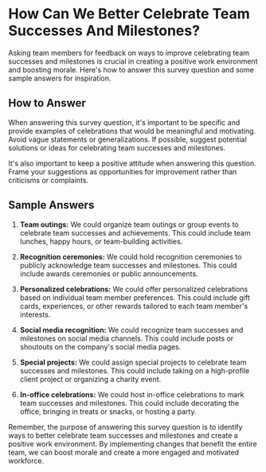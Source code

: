 How Can We Better Celebrate Team Successes And Milestones?
=================================================================================

Asking team members for feedback on ways to improve celebrating team successes and milestones is crucial in creating a positive work environment and boosting morale. Here's how to answer this survey question and some sample answers for inspiration.

How to Answer
-------------

When answering this survey question, it's important to be specific and provide examples of celebrations that would be meaningful and motivating. Avoid vague statements or generalizations. If possible, suggest potential solutions or ideas for celebrating team successes and milestones.

It's also important to keep a positive attitude when answering this question. Frame your suggestions as opportunities for improvement rather than criticisms or complaints.

Sample Answers
--------------

1. **Team outings:** We could organize team outings or group events to celebrate team successes and achievements. This could include team lunches, happy hours, or team-building activities.

2. **Recognition ceremonies:** We could hold recognition ceremonies to publicly acknowledge team successes and milestones. This could include awards ceremonies or public announcements.

3. **Personalized celebrations:** We could offer personalized celebrations based on individual team member preferences. This could include gift cards, experiences, or other rewards tailored to each team member's interests.

4. **Social media recognition:** We could recognize team successes and milestones on social media channels. This could include posts or shoutouts on the company's social media pages.

5. **Special projects:** We could assign special projects to celebrate team successes and milestones. This could include taking on a high-profile client project or organizing a charity event.

6. **In-office celebrations:** We could host in-office celebrations to mark team successes and milestones. This could include decorating the office, bringing in treats or snacks, or hosting a party.

Remember, the purpose of answering this survey question is to identify ways to better celebrate team successes and milestones and create a positive work environment. By implementing changes that benefit the entire team, we can boost morale and create a more engaged and motivated workforce.
